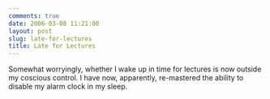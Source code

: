 ```yaml
---
comments: true
date: 2006-03-08 11:21:00
layout: post
slug: late-for-lectures
title: Late for Lectures
---
```


Somewhat worryingly, whether I wake up in time for lectures is now outside my coscious control.  I have now, apparently, re-mastered the ability to disable my alarm clock in my sleep.
